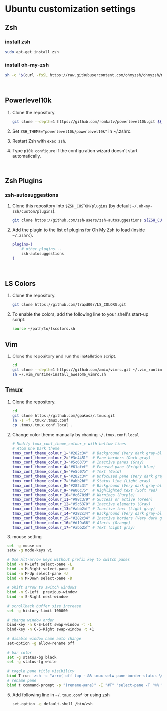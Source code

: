# Ubuntu customization settings
## Zsh

### install zsh

```bash
sudo apt-get install zsh
```

### install oh-my-zsh

```bash
sh -c "$(curl -fsSL https://raw.githubusercontent.com/ohmyzsh/ohmyzsh/master/tools/install.sh)"
```

<br />

## Powerlevel10k

1. Clone the repository.
    ```bash
    git clone --depth=1 https://github.com/romkatv/powerlevel10k.git ${ZSH_CUSTOM:-$HOME/.oh-my-zsh/custom}/themes/powerlevel10k
    ```

2. Set `ZSH_THEME="powerlevel10k/powerlevel10k"` in ~/.zshrc.

3. Restart Zsh with `exec zsh`.

4. Type `p10k configure` if the configuration wizard doesn't start automatically.

<br />

## Zsh Plugins

### zsh-autosuggestions

1. Clone this repository into `$ZSH_CUSTOM/plugins` (by default `~/.oh-my-zsh/custom/plugins`).

    ```bash
    git clone https://github.com/zsh-users/zsh-autosuggestions ${ZSH_CUSTOM:-~/.oh-my-zsh/custom}/plugins/zsh-autosuggestions
    ```

2. Add the plugin to the list of plugins for Oh My Zsh to load (inside `~/.zshrc`).

    ```bash
    plugins=( 
        # other plugins...
        zsh-autosuggestions
    )
    ```

<br />

## LS Colors

1. Clone the repository.

    ```bash
    git clone https://github.com/trapd00r/LS_COLORS.git
    ```
2. To enable the colors, add the following line to your shell's start-up script.

    ```bash
    source ~/path/to/lscolors.sh
    ```

## Vim

1. Clone the repository and run the installation script.

    ```bash
    cd
    git clone --depth=1 https://github.com/amix/vimrc.git ~/.vim_runtime
    sh ~/.vim_runtime/install_awesome_vimrc.sh
    ```

## Tmux

1. Clone the repository.

    ```bash
    cd
    git clone https://github.com/gpakosz/.tmux.git
    ln -s -f .tmux/.tmux.conf
    cp .tmux/.tmux.conf.local .
    ```

2. Change color theme manually by chaning `~/.tmux.conf.local`

   ```bash
   # Modify tmux_conf_theme_colour_x with bellow lines
   # Atom One Dark theme
   tmux_conf_theme_colour_1="#282c34"  # Background (Very dark gray-blue)
   tmux_conf_theme_colour_2="#3e4451"  # Pane borders (Dark gray)
   tmux_conf_theme_colour_3="#5c6370"  # Inactive panes (Gray)
   tmux_conf_theme_colour_4="#61afef"  # Focused pane (Bright blue)
   tmux_conf_theme_colour_5="#e5c07b"  # Text (Gold)
   tmux_conf_theme_colour_6="#282c34"  # Unfocused pane (Very dark gray-blue)
   tmux_conf_theme_colour_7="#abb2bf"  # Status line (Light gray)
   tmux_conf_theme_colour_8="#282c34"  # Background (Very dark gray-blue)
   tmux_conf_theme_colour_9="#e06c75"  # Highlighted text (Soft red)
   tmux_conf_theme_colour_10="#c678dd" # Warnings (Purple)
   tmux_conf_theme_colour_11="#98c379" # Success or active (Green)
   tmux_conf_theme_colour_12="#5c6370" # Inactive elements (Gray)
   tmux_conf_theme_colour_13="#abb2bf" # Inactive text (Light gray)
   tmux_conf_theme_colour_14="#282c34" # Background (Very dark gray-blue)
   tmux_conf_theme_colour_15="#282c34" # Inactive borders (Very dark gray-blue)
   tmux_conf_theme_colour_16="#d19a66" # Alerts (Orange)
   tmux_conf_theme_colour_17="#abb2bf" # Text (Light gray)
   ```
3. mouse setting
  ```bash
   set -g mouse on
   setw -g mode-keys vi
   
   # Use Alt-arrow keys without prefix key to switch panes
   bind -n M-Left select-pane -L
   bind -n M-Right select-pane -R
   bind -n M-Up select-pane -U
   bind -n M-Down select-pane -D
   
   # Shift arrow to switch windows
   bind -n S-Left  previous-window
   bind -n S-Right next-window
   
   # scrollback buffer size increase
   set -g history-limit 100000
   
   # change window order
   bind-key -n C-S-Left swap-window -t -1
   bind-key -n C-S-Right swap-window -t +1
   
   # disable window name auto change
   set-option -g allow-rename off
   
   # bar color
   set -g status-bg black
   set -g status-fg white
    
   # toggle pane title visibility
   bind T run 'zsh -c "arr=( off top ) && tmux setw pane-border-status \${arr[\$(( \${arr[(I)#{pane-border-status}]} % 2 + 1 ))]}"'
   # rename pane
   bind t command-prompt -p "(rename-pane)" -I "#T" "select-pane -T '%%'"
  ```
  
5. Add following line in `~/.tmux.conf` for using zsh

   ```bash
   set-option -g default-shell /bin/zsh
   ```

